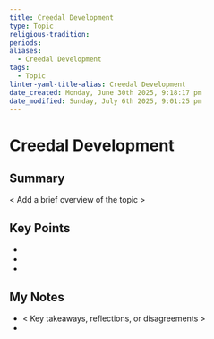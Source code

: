 ```yaml
---
title: Creedal Development
type: Topic
religious-tradition: 
periods: 
aliases:
  - Creedal Development
tags:
  - Topic
linter-yaml-title-alias: Creedal Development
date_created: Monday, June 30th 2025, 9:18:17 pm
date_modified: Sunday, July 6th 2025, 9:01:25 pm
---
```


# Creedal Development

## Summary
< Add a brief overview of the topic >

## Key Points
- 
- 
- 

## My Notes
- < Key takeaways, reflections, or disagreements >
- 